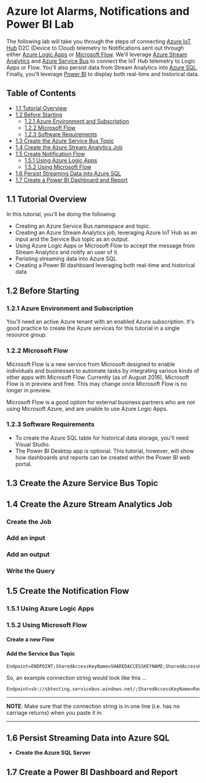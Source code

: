 # Azure Iot Alarms, Notifications and Power BI Lab

The following lab will take you through the steps of connecting
[Azure IoT Hub](https://azure.microsoft.com/en-us/documentation/services/iot-hub/) D2C (Device to Cloud) telemetry to Notifications
sent out through either [Azure Logic Apps](https://azure.microsoft.com/en-us/documentation/articles/app-service-logic-what-are-logic-apps/) or 
[Microsoft Flow](https://flow.microsoft.com). We'll leverage [Azure Stream Analytics](https://azure.microsoft.com/en-us/services/stream-analytics/) 
and [Azure Service Bus](https://azure.microsoft.com/en-us/services/service-bus/) to
connect the IoT Hub telemetry to Logic Apps or Flow. You'll also persist data from Stream Analytics into
[Azure SQL](https://azure.microsoft.com/en-us/services/sql-database/). Finally, you'll leverage
[Power BI](https://powerbi.microsoft.com/en-us/) to display both real-time and historical data.

## Table of Contents

- [1.1 Tutorial Overview](#11-tutorial-overview)
- [1.2 Before Starting](#12-before-starting)
    - [1.2.1 Azure Environment and Subscription](#121-azure-environment-and-subscription)
    - [1.2.2 Microsoft Flow](#122-microsoft-flow)
    - [1.2.3 Software Requirements](#123-software-requirements)
- [1.3 Create the Azure Service Bus Topic](#13-create-the-azure-service-bus-topic)
- [1.4 Create the Azure Stream Analytics Job](#14-create-the-azure-stream-analytics-job)
- [1.5 Create Notification Flow](#15-create-the-notification-flow)
    - [1.5.1 Using Azure Logic Apps](#151-using-azure-logic-apps)
    - [1.5.2 Using Microsoft Flow](#152-using-microsoft-flow)
- [1.6 Persist Streaming Data into Azure SQL](#16-persist-streaming-data-into-azure-sql)
- [1.7 Create a Power BI Dashboard and Report](#17-create-a-power-bi-dashboard-and-report)

## 1.1 Tutorial Overview

In this tutorial, you'll be doing the following:
- Creating an Azure Service Bus namespace and topic.
- Creating an Azure Stream Analytics job, leveraging Azure IoT Hub as an input and the Service Bus topic as an output.
- Using Azure Logic Apps or Microsoft Flow to accept the message from Stream Analytics and notify an user of it.
- Peristing streaming data into Azure SQL
- Creating a Power BI dashboard leveraging both real-time and historical data

## 1.2 Before Starting

### 1.2.1 Azure Environment and Subscription

You'll need an active Azure tenant with an enabled Azure subscription.  It's good practice to create the Azure services for this tutorial
in a single resource group.

### 1.2.2 Microsoft Flow

Microsoft Flow is a new service from Microsoft designed to enable individuals and businesses to automate tasks by integrating 
various kinds of other apps with Microsoft Flow. Currently (as of August 2016), Microsoft Flow is in preview and free. This 
may change once Microsoft Flow is no longer in preview.

Microsoft Flow is a good option for external business partners who are not using Microsoft Azure, and are unable to use Azure
Logic Apps.

### 1.2.3 Software Requirements

- To create the Azure SQL table for historical data storage, you'll need Visual Studio.
- The Power BI Desktop app is optional. This tutorial, however, will show how dashboards and reports can be created
within the Power BI web portal.

## 1.3 Create the Azure Service Bus Topic

## 1.4 Create the Azure Stream Analytics Job

### Create the Job

### Add an input

### Add an output

### Write the Query

## 1.5 Create the Notification Flow

### 1.5.1 Using Azure Logic Apps

### 1.5.2 Using Microsoft Flow

#### Create a new Flow

#### Add the Service Bus Topic

```text
Endpoint=ENDPOINT;SharedAccessKeyName=SHAREDACCESSKEYNAME;SharedAccessKey=SHAREDACCESSKEY
```

So, an example connection string would look like this ...

```text
Endpoint=sb://sbtesting.servicebus.windows.net/;SharedAccessKeyName=RootManageSharedAccessKey;SharedAccessKey=UwMUwwvFsDQ6DCHUEYXFAqtivqJ2e1Rqy21hqZCPPSY=
```
***
**NOTE**: Make sure that the connection string is in one line (i.e. has no carriage returns) when you paste it in.
***

## 1.6 Persist Streaming Data into Azure SQL

- **Create the Azure SQL Server**

## 1.7 Create a Power BI Dashboard and Report